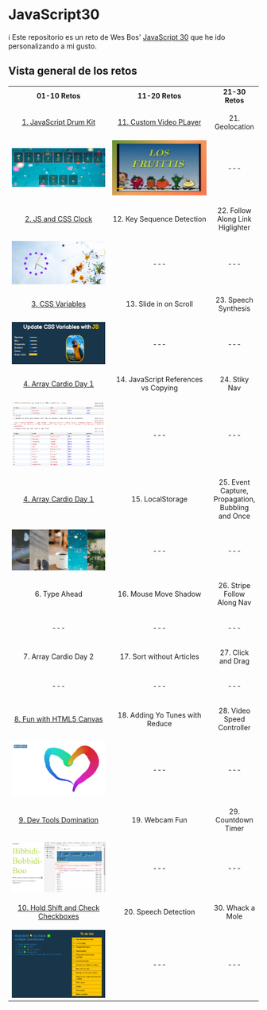# JavaScript30

ℹ️ Este repositorio es un reto de Wes Bos' [JavaScript 30](https://javascript30.com/) que he ido personalizando a mi gusto.

## Vista general de los retos

<table>
    <colgroup>
        <col span="1" style="width: 50%;">
        <col span="1" style="width: 50%;">
    </colgroup>
    <tr>
        <td align="center"><strong>01-10 Retos</strong></td>
        <td align="center"><strong>11-20 Retos</strong></td>
        <td align="center"><strong>21-30 Retos</strong></td>
    </tr>
    <tr>
        <td align="center">
            <a href="https://github.com/mercarf/JavaScript30/tree/main/01-DrumKit">1. JavaScript Drum Kit</a>
        </td>
        <td align="center"> 
            <a href="https://github.com/mercarf/JavaScript30/tree/main/11-CustomVideoPlayer">11. Custom Video PLayer</a>
        </td>
        <td align="center"> 
            <p>21. Geolocation</p>
        </td>
    </tr>
    <tr>
        <td align="center"><img src="./01-DrumKit/infoReadme/vista-general.PNG" alt="image drum kit" width="300px"></td>
        <td align="center"><img src="./11-CustomVideoPlayer/infoReadme/imgVideoPlayer.PNG" alt="image Custom Video Player" width="300px"></td>
        <td align="center"><p>---</p></td>
    </tr>
    <tr>
        <td align="center">
            <a href="https://github.com/mercarf/JavaScript30/tree/main/02-Clock">2. JS and CSS Clock</a>
        </td>
        <td align="center">
    	    <p>12. Key Sequence Detection</p>
        </td>
        <td align="center">
    	    <p>22. Follow Along Link Higlighter</p>
        </td>
    </tr>
    <tr>
        <td align="center"><img src="./02-Clock/infoReadme/imgClock.PNG" alt="image clock" width="300px"></td>
        <td align="center"><p>---</p></td>
        <td align="center"><p>---</p></td>
    </tr>
    <tr>
        <td align="center">
            <a href="https://github.com/mercarf/JavaScript30/tree/main/03-CSSVariables">3. CSS Variables</a>
        </td>
        <td align="center">
    	    <p>13. Slide in on Scroll</p>
        </td>
        <td align="center">
    	    <p>23. Speech Synthesis</p>
        </td>
    </tr>
    <tr>
        <td align="center"><img src="./03-CSSVariables/infoReadme/imgCSSVariables.PNG" alt="image css variables" width="300px"></td>
        <td align="center"><p>---</p></td>
        <td align="center"><p>---</p></td>
    </tr>
    <tr>
        <td align="center">
            <a href="https://github.com/mercarf/JavaScript30/tree/main/04-ArrayCardio1">4. Array Cardio Day 1</a>
        </td>
        <td align="center">
    	    <p>14. JavaScript References vs Copying</p>
        </td>
        <td align="center">
    	    <p>24. Stiky Nav</p>
        </td>
    </tr>
    <tr>
        <td align="center"><img src="./04-ArrayCardio1/infoReadme/imgArray1.PNG" alt="image array cardio 1" width="300px"></td>
        <td align="center"><p>---</p></td>
        <td align="center"><p>---</p></td>
    </tr>
    <tr>
        <td align="center">
            <a href="https://github.com/mercarf/JavaScript30/tree/main/05-FlexPanelGallery">4. Array Cardio Day 1</a>
        </td>
        <td align="center">
    	    <p>15. LocalStorage</p>
        </td>
        <td align="center">
    	    <p>25. Event Capture, Propagation, Bubbling and Once</p>
        </td>
    </tr>
    <tr>
        <td align="center"><img src="./05-FlexPanelGallery/infoReadme/imgFlexPanels1.PNG" alt="image flex panels gallery" width="300px"></td>
        <td align="center"><p>---</p></td>
        <td align="center"><p>---</p></td>
    </tr>
    <tr>
        <td align="center">
            <p>6. Type Ahead</p>
        </td>
        <td align="center">
    	    <p>16. Mouse Move Shadow</p>
        </td>
        <td align="center">
    	    <p>26. Stripe Follow Along Nav</p>
        </td>
    </tr>
    <tr>
        <td align="center"><p>---</p></td>
        <td align="center"><p>---</p></td>
        <td align="center"><p>---</p></td>
    </tr>
    <tr>
        <td align="center">
            <p>7. Array Cardio Day 2</p>
        </td>
        <td align="center">
    	    <p>17. Sort without Articles</p>
        </td>
        <td align="center">
    	    <p>27. Click and Drag</p>
        </td>
    </tr>
    <tr>
        <td align="center"><p>---</p></td>
        <td align="center"><p>---</p></td>
        <td align="center"><p>---</p></td>
    </tr>
    <tr>
        <td align="center">
            <a href="https://github.com/mercarf/JavaScript30/tree/main/08-FunHtml5Canvas">8. Fun with HTML5 Canvas</a>
        </td>
        <td align="center">
    	    <p>18. Adding Yo Tunes with Reduce</p>
        </td>
        <td align="center">
    	    <p>28. Video Speed Controller</p>
        </td>
    </tr>
    <tr>
        <td align="center"><img src="./08-FunHtml5Canvas/infoReadme/imgCanvas.PNG" alt="image canvas" width="300px"></td>
        <td align="center"><p>---</p></td>
        <td align="center"><p>---</p></td>
    </tr>
    <tr>
        <td align="center">
            <a href="https://github.com/mercarf/JavaScript30/tree/main/09-DevTools">9. Dev Tools Domination</a>
        </td>
        <td align="center">
    	    <p>19. Webcam Fun</p>
        </td>
        <td align="center">
    	    <p>29. Countdown Timer</p>
        </td>
    </tr>
    <tr>
        <td align="center"><img src="./09-DevTools/infoReadme/imgDevTools.PNG" alt="image dev tools" width="300px"></td>
        <td align="center"><p>---</p></td>
        <td align="center"><p>---</p></td>
    </tr>
    <tr>
        <td align="center">
            <a href="https://github.com/mercarf/JavaScript30/tree/main/10-HoldShiftCheck">10. Hold Shift and Check Checkboxes</a>
        </td>
        <td align="center">
    	    <p>20. Speech Detection</p>
        </td>
        <td align="center">
    	    <p>30. Whack a Mole</p>
        </td>
    </tr>
    <tr>
        <td align="center"><img src="./10-HoldShiftCheck/infoReadme/imgHoldShift.PNG" alt="image hold shift and check" width="300px"></td>
        <td align="center"><p>---</p></td>
        <td align="center"><p>---</p></td>
    </tr>
</table>
